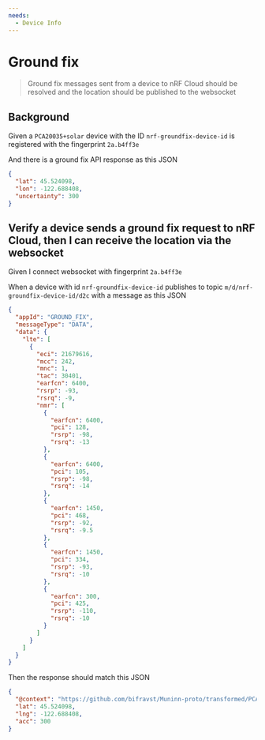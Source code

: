 ```yaml
---
needs:
  - Device Info
---
```


# Ground fix

> Ground fix messages sent from a device to nRF Cloud should be resolved and the
> location should be published to the websocket

## Background

Given a `PCA20035+solar` device with the ID `nrf-groundfix-device-id` is
registered with the fingerprint `2a.b4ff3e`

And there is a ground fix API response as this JSON

```json
{
  "lat": 45.524098,
  "lon": -122.688408,
  "uncertainty": 300
}
```

## Verify a device sends a ground fix request to nRF Cloud, then I can receive the location via the websocket

Given I connect websocket with fingerprint `2a.b4ff3e`

When a device with id `nrf-groundfix-device-id` publishes to topic
`m/d/nrf-groundfix-device-id/d2c` with a message as this JSON

```json
{
  "appId": "GROUND_FIX",
  "messageType": "DATA",
  "data": {
    "lte": [
      {
        "eci": 21679616,
        "mcc": 242,
        "mnc": 1,
        "tac": 30401,
        "earfcn": 6400,
        "rsrp": -93,
        "rsrq": -9,
        "nmr": [
          {
            "earfcn": 6400,
            "pci": 128,
            "rsrp": -98,
            "rsrq": -13
          },
          {
            "earfcn": 6400,
            "pci": 105,
            "rsrp": -98,
            "rsrq": -14
          },
          {
            "earfcn": 1450,
            "pci": 468,
            "rsrp": -92,
            "rsrq": -9.5
          },
          {
            "earfcn": 1450,
            "pci": 334,
            "rsrp": -93,
            "rsrq": -10
          },
          {
            "earfcn": 300,
            "pci": 425,
            "rsrp": -110,
            "rsrq": -10
          }
        ]
      }
    ]
  }
}
```

Then the response should match this JSON

```json
{
  "@context": "https://github.com/bifravst/Muninn-proto/transformed/PCA20035%2Bsolar/location",
  "lat": 45.524098,
  "lng": -122.688408,
  "acc": 300
}
```
